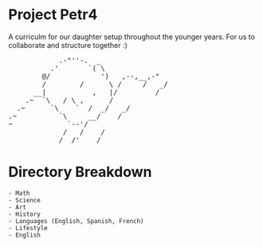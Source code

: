 # Project Petr4
A curriculm for our daughter setup throughout the younger years. For us to collaborate and structure together :)
<pre>            .-"''-.  _
          .'       `( \ 
        @/            ')   ,--,__,-"
        /        /      \ /     /   _/
      __|           ,   |/         /
    .~  `\   / \ ,      /
  .~      `\    `  /  _/   _/
.~          `\     __/    /
~             `--'/
             /   /    /
            /  /'    /       </pre>

# Directory Breakdown
    - Math
    - Science 
    - Art
    - History
    - Languages (English, Spanish, French)
    - Lifestyle
    - English
